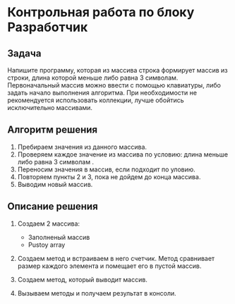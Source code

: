 # Контрольная работа по блоку Разработчик

## Задача

Напишите программу, которая из массива строка формирует массив из строки, длина которой меньше либо равна 3 символам. Первоначальный массив можно ввести с помощью клавиатуры, либо задать начало выполнения алгоритма. При необходимости не рекомендуется использовать коллекции, лучше обойтись исключительно массивами.

## Алгоритм решения

1. Пребираем значения из данного массива.
2. Проверяем каждое значение из массива по условию: длина меньше либо равна 3 символам .
3. Переносим значения в массив, если подходит по уловию.
4. Повторяем пункты 2 и 3, пока не дойдем до конца массива.
5. Выводим новый массив.

## Описание решения

1. Создаем 2 массива:
    * Заполненый массив
    * Pustoy array

2. Создаем метод и встраиваем в него счетчик. Метод сравнивает размер каждого элемента и помещает его в пустой массив.

3. Создаем метод, который выводит массив.

4. Вызываем методы и получаем результат в консоли.
